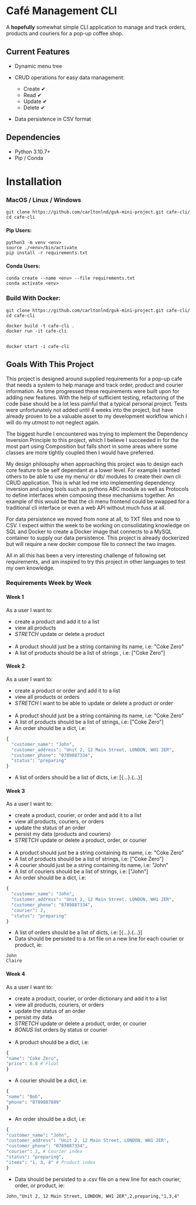 # Café Management CLI

A **hopefully** somewhat simple CLI application to manage and track orders, products and couriers for a pop-up coffee shop.

## Current Features

- Dynamic menu tree
- CRUD operations for easy data management:

  - Create ✔
  - Read ✔
  - Update ✔
  - Delete ✔

- Data persistence in CSV format

## Dependencies

- Python 3.10.7+
- Pip / Conda

# Installation

### MacOS / Linux / Windows

```
git clone https://github.com/carltonlnd/guk-mini-project.git cafe-cli/
cd cafe-cli
```

#### Pip Users:

```
python3 -m venv <env>
source ./<env>/bin/activate
pip install -r requirements.txt
```

#### Conda Users:

```
conda create --name <env> --file requirements.txt
conda activate <env>
```

### Build With Docker:

```
git clone https://github.com/carltonlnd/guk-mini-project.git cafe-cli/
cd cafe-cli

docker build -t cafe-cli .
docker run -it cafe-cli


docker start -i cafe-cli
```

## Goals With This Project

This project is designed around supplied requirements for a pop-up cafe that needs a system to help manage and track order, product and courier information.
As time progressed these requirements were built upon for adding new features. With the help of sufficient testing, refactoring of the code base should be
a lot less painful that a typical personal project. Tests were unfortunately not added until 4 weeks into the project, but have already proven to be a
valuable asset to my development workflow which I will do my utmost to not neglect again.

The biggest hurdle I encountered was trying to implement the Dependency Inversion Principle to this
project, which I believe I succeeded in for the most part using Composition but falls short in some areas where some classes are more tightly coupled then
I would have preferred.

My design philosophy when approaching this project was to design each core feature to be self dependant at a lower level. For example I wanted others
to be able to use my menu/ or db/ modules to create their own cli CRUD application. This is what led me into implementing dependency inversion and using
tools such as pythons ABC module as well as Protocols to define interfaces when composing these mechanisms together. An example of this would be that the
cli menu frontend could be swapped for a traditional cli interface or even a web API without much fuss at all.

For data persistence we moved from none at all, to TXT files and now to CSV. I expect within the week to be working on consolidating knowledge on SQL and
Docker to create a Docker image that connects to a MySQL container to supply our data persistence. This project is already dockerized but will require a
new docker compose file to connect the two images.

All in all this has been a very interesting challenge of following set requirements, and am inspired to try this project in other languages to test my
own knowledge.

### Requirements Week by Week

#### Week 1

As a user I want to:

- create a product and add it to a list
- view all products
- _STRETCH_ update or delete a product
  <br/><br/>
- A product should just be a string containing its name, i.e: "Coke Zero"
- A list of products should be a list of strings , i.e: ["Coke Zero"]

#### Week 2

As a user I want to:

- create a product or order and add it to a list
- view all products or orders
- _STRETCH_ I want to be able to update or delete a product or order
  <br/><br/>
- A product should just be a string containing its name, i.e: "Coke Zero"
- A list of products should be a list of strings, i.e: ["Coke Zero"]
- An order should be a dict, i.e:

```python
{
  "customer_name": "John",
  "customer_address": "Unit 2, 12 Main Street, LONDON, WH1 2ER",
  "customer_phone": "0789887334",
  "status": "preparing"
}
```

- A list of orders should be a list of dicts, i.e: [{...}.{...}]

#### Week 3

As a user I want to:

- create a product, courier, or order and add it to a list
- view all products, couriers, or orders
- update the status of an order
- persist my data (products and couriers)
- _STRETCH_ update or delete a product, order, or courier
  <br/><br/>
- A product should just be a string containing its name, i.e: "Coke Zero"
- A list of products should be a list of strings, i.e: ["Coke Zero"]
- A courier should just be a string containing its name, i.e: "John"
- A list of couriers should be a list of strings, i.e: ["John"]
- An order should be a dict, i.e:

```python
{
  "customer_name": "John",
  "customer_address": "Unit 2, 12 Main Street, LONDON, WH1 2ER",
  "customer_phone": "0789887334",
  "courier": 2,
  "status": "preparing"
}
```

- A list of orders should be a list of dicts, i.e: [{...}.{...}]
- Data should be persisted to a .txt file on a new line for each courier or product, ie:

```
John
Claire
```

#### Week 4

As a user I want to:

- create a product, courier, or order dictionary and add it to a list
- view all products, couriers, or orders
- update the status of an order
- persist my data
- _STRETCH_ update or delete a product, order, or courier
- _BONUS_ list orders by status or courier
  <br/><br/>
- A product should be a dict, i.e:

```python
{
"name": "Coke Zero",
"price": 0.8 # Float
}
```

- A courier should be a dict, i.e:

```python
{
"name": "Bob",
"phone": "0789887889"
}
```

- An order should be a dict, i.e:

```python
{
"customer_name": "John",
"customer_address": "Unit 2, 12 Main Street, LONDON, WH1 2ER",
"customer_phone": "0789887334",
"courier": 2, # Courier index
"status": "preparing",
"items": "1, 3, 4" # Product index
}
```

- Data should be persisted to a .csv file on a new line for each courier, order, or product, ie:

```csv
John,"Unit 2, 12 Main Street, LONDON, WH1 2ER",2,preparing,"1,3,4"
```
